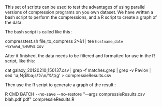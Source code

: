 This set of scripts can be used to test the advantages of using parallel versions of compression programs on you own dataset.
We have written a bash script to perform the compressions, and a R script to create a graph of the data.

The bash script is called like this :

compresstest.sh file_to_compress 2>&1 | tee `hostname`_`date +%Y%m%d_%H%M%S`.csv

After it finished, the data needs to be filtered and formatted for use in the R script, like this:

cat galaxy_20120210_150137.csv | grep -f matches.grep  | grep -v Pavlov | sed ':a;N;$!ba;s/%\n/%\t/g' > compressieResults.csv

Then use the R script to generate a graph of the result :

R CMD BATCH --no-save --no-restore "--args compressieResults.csv blah.pdf pdf" compressieResults.R



